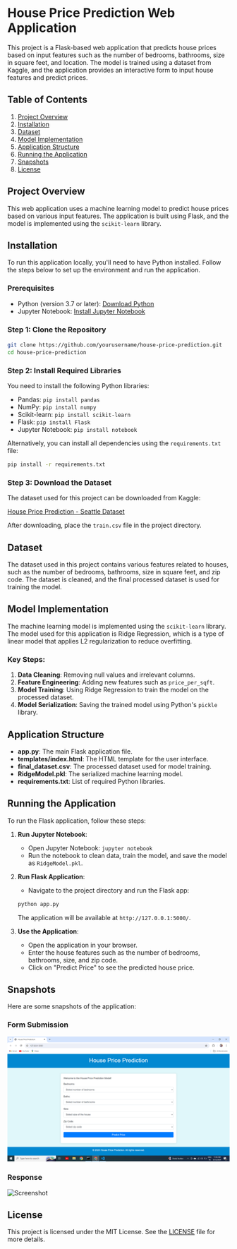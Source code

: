 # House Price Prediction Web Application

This project is a Flask-based web application that predicts house prices based on input features such as the number of bedrooms, bathrooms, size in square feet, and location. The model is trained using a dataset from Kaggle, and the application provides an interactive form to input house features and predict prices.

## Table of Contents

1. [Project Overview](#project-overview)
2. [Installation](#installation)
3. [Dataset](#dataset)
4. [Model Implementation](#model-implementation)
5. [Application Structure](#application-structure)
6. [Running the Application](#running-the-application)
7. [Snapshots](#snapshots)
8. [License](#license)

## Project Overview

This web application uses a machine learning model to predict house prices based on various input features. The application is built using Flask, and the model is implemented using the `scikit-learn` library.

## Installation

To run this application locally, you'll need to have Python installed. Follow the steps below to set up the environment and run the application.

### Prerequisites

- Python (version 3.7 or later): [Download Python](https://www.python.org/downloads/)
- Jupyter Notebook: [Install Jupyter Notebook](https://jupyter.org/install)

### Step 1: Clone the Repository

```bash
git clone https://github.com/yourusername/house-price-prediction.git
cd house-price-prediction
```

### Step 2: Install Required Libraries

You need to install the following Python libraries:

- Pandas: `pip install pandas`
- NumPy: `pip install numpy`
- Scikit-learn: `pip install scikit-learn`
- Flask: `pip install Flask`
- Jupyter Notebook: `pip install notebook`

Alternatively, you can install all dependencies using the `requirements.txt` file:

```bash
pip install -r requirements.txt
```

### Step 3: Download the Dataset

The dataset used for this project can be downloaded from Kaggle:

[House Price Prediction - Seattle Dataset](https://www.kaggle.com/datasets/samuelcortinhas/house-price-prediction-seattle?resource=download)

After downloading, place the `train.csv` file in the project directory.

## Dataset

The dataset used in this project contains various features related to houses, such as the number of bedrooms, bathrooms, size in square feet, and zip code. The dataset is cleaned, and the final processed dataset is used for training the model.

## Model Implementation

The machine learning model is implemented using the `scikit-learn` library. The model used for this application is Ridge Regression, which is a type of linear model that applies L2 regularization to reduce overfitting.

### Key Steps:

1. **Data Cleaning**: Removing null values and irrelevant columns.
2. **Feature Engineering**: Adding new features such as `price_per_sqft`.
3. **Model Training**: Using Ridge Regression to train the model on the processed dataset.
4. **Model Serialization**: Saving the trained model using Python's `pickle` library.

## Application Structure

- **app.py**: The main Flask application file.
- **templates/index.html**: The HTML template for the user interface.
- **final_dataset.csv**: The processed dataset used for model training.
- **RidgeModel.pkl**: The serialized machine learning model.
- **requirements.txt**: List of required Python libraries.

## Running the Application

To run the Flask application, follow these steps:

1. **Run Jupyter Notebook**:
   - Open Jupyter Notebook: `jupyter notebook`
   - Run the notebook to clean data, train the model, and save the model as `RidgeModel.pkl`.

2. **Run Flask Application**:
   - Navigate to the project directory and run the Flask app:
   
   ```bash
   python app.py
   ```
   
   The application will be available at `http://127.0.0.1:5000/`.

3. **Use the Application**:
   - Open the application in your browser.
   - Enter the house features such as the number of bedrooms, bathrooms, size, and zip code.
   - Click on "Predict Price" to see the predicted house price.


## Snapshots

Here are some snapshots of the application:
### Form Submission
![Screenshot](templates/sanpshots/Screenshot%20(4).png)
### Response
![Screenshot](templates/snapshots/Screenshot%20(5).png)


## License

This project is licensed under the MIT License. See the [LICENSE](LICENSE) file for more details.

